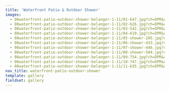 ```yaml
---
title: 'Waterfront Patio & Outdoor Shower'
images:
  - 08waterfront-patio-outdoor-shower-belanger-1-11/01-647.jpg?ch=DPR&auto=compress,enhance,format&w=475&h=300
  - 08waterfront-patio-outdoor-shower-belanger-1-11/02-626.jpg?ch=DPR&auto=compress,enhance,format&w=475&h=300
  - 08waterfront-patio-outdoor-shower-belanger-1-11/03-542.jpg?ch=DPR&auto=compress,enhance,format&w=475&h=300
  - 08waterfront-patio-outdoor-shower-belanger-1-11/04-619.jpg?ch=DPR&auto=compress,enhance,format&w=475&h=300
  - 08waterfront-patio-outdoor-shower-belanger-1-11/05-shower-205.jpg?ch=DPR&auto=compress,enhance,format&w=475&h=300
  - 08waterfront-patio-outdoor-shower-belanger-1-11/06-shower-433.jpg?ch=DPR&auto=compress,enhance,format&w=475&h=300
  - 08waterfront-patio-outdoor-shower-belanger-1-11/07-shower-446.jpg?ch=DPR&auto=compress,enhance,format&w=475&h=300
  - 08waterfront-patio-outdoor-shower-belanger-1-11/08-shower-504.jpg?ch=DPR&auto=compress,enhance,format&w=475&h=300
  - 08waterfront-patio-outdoor-shower-belanger-1-11/09-754.jpg?ch=DPR&auto=compress,enhance,format&w=475&h=300
  - 08waterfront-patio-outdoor-shower-belanger-1-11/10-747.jpg?ch=DPR&auto=compress,enhance,format&w=475&h=300
  - 08waterfront-patio-outdoor-shower-belanger-1-11/11-635.jpg?ch=DPR&auto=compress,enhance,format&w=475&h=300
nav_title: waterfront-patio-outdoor-shower
template: gallery
fieldset: gallery
---
```

